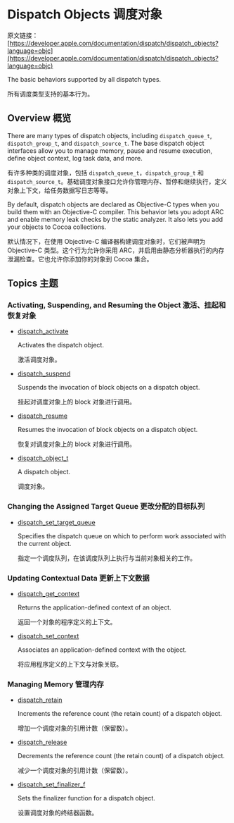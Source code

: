# Dispatch Objects 调度对象

原文链接：[https://developer.apple.com/documentation/dispatch/dispatch_objects?language=objc](https://developer.apple.com/documentation/dispatch/dispatch_objects?language=objc)

The basic behaviors supported by all dispatch types.
	
所有调度类型支持的基本行为。

## Overview 概览

There are many types of dispatch objects, including `dispatch_queue_t`, `dispatch_group_t`, and `dispatch_source_t`. The base dispatch object interfaces allow you to manage memory, pause and resume execution, define object context, log task data, and more.

有许多种类的调度对象，包括 `dispatch_queue_t`，`dispatch_group_t` 和 `dispatch_source_t`。基础调度对象接口允许你管理内存、暂停和继续执行，定义对象上下文，给任务数据写日志等等。

By default, dispatch objects are declared as Objective-C types when you build them with an Objective-C compiler. This behavior lets you adopt ARC and enable memory leak checks by the static analyzer. It also lets you add your objects to Cocoa collections.

默认情况下，在使用 Objective-C 编译器构建调度对象时，它们被声明为 Objective-C 类型。这个行为允许你采用 ARC，并启用由静态分析器执行的内存泄漏检查。它也允许你添加你的对象到 Cocoa 集合。

## Topics 主题

### Activating, Suspending, and Resuming the Object 激活、挂起和恢复对象

- [dispatch_activate](./API/dispatch_activate.md)

	Activates the dispatch object.
	
	激活调度对象。

- [dispatch_suspend](./API/dispatch_suspend.md)

	Suspends the invocation of block objects on a dispatch object.
	
	挂起对调度对象上的 block 对象进行调用。

- [dispatch_resume](./API/dispatch_resume.md)

	Resumes the invocation of block objects on a dispatch object.
	
	恢复对调度对象上的 block 对象进行调用。

- [dispatch\_object\_t](./API/dispatch_object_t.md)

	A dispatch object.
	
	调度对象。

### Changing the Assigned Target Queue 更改分配的目标队列

- [dispatch\_set\_target\_queue]()

	Specifies the dispatch queue on which to perform work associated with the current object.
	
	指定一个调度队列，在该调度队列上执行与当前对象相关的工作。

### Updating Contextual Data 更新上下文数据

- [dispatch\_get\_context]()

	Returns the application-defined context of an object.
	
	返回一个对象的程序定义的上下文。

- [dispatch\_set\_context]()

	Associates an application-defined context with the object.
	
	将应用程序定义的上下文与对象关联。

### Managing Memory 管理内存

- [dispatch_retain]()

	Increments the reference count (the retain count) of a dispatch object.
	
	增加一个调度对象的引用计数（保留数）。

- [dispatch_release]()

	Decrements the reference count (the retain count) of a dispatch object.
	
	减少一个调度对象的引用计数（保留数）。

- [dispatch\_set\_finalizer\_f]()

	Sets the finalizer function for a dispatch object.
	
	设置调度对象的终结器函数。